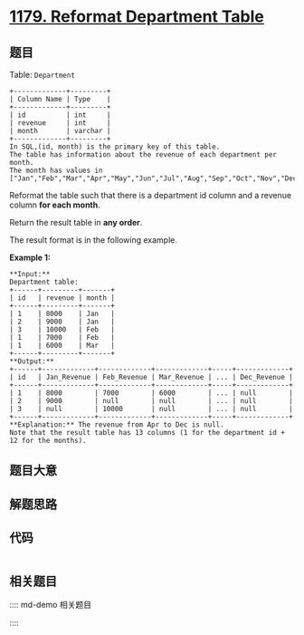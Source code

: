 # [1179. Reformat Department Table](https://leetcode.com/problems/reformat-department-table)

## 题目

Table: `Department`

    
    
    +-------------+---------+
    | Column Name | Type    |
    +-------------+---------+
    | id          | int     |
    | revenue     | int     |
    | month       | varchar |
    +-------------+---------+
    In SQL,(id, month) is the primary key of this table.
    The table has information about the revenue of each department per month.
    The month has values in ["Jan","Feb","Mar","Apr","May","Jun","Jul","Aug","Sep","Oct","Nov","Dec"].
    



Reformat the table such that there is a department id column and a revenue
column **for each month**.

Return the result table in **any order**.

The result format is in the following example.



**Example 1:**

    
    
    **Input:** 
    Department table:
    +------+---------+-------+
    | id   | revenue | month |
    +------+---------+-------+
    | 1    | 8000    | Jan   |
    | 2    | 9000    | Jan   |
    | 3    | 10000   | Feb   |
    | 1    | 7000    | Feb   |
    | 1    | 6000    | Mar   |
    +------+---------+-------+
    **Output:** 
    +------+-------------+-------------+-------------+-----+-------------+
    | id   | Jan_Revenue | Feb_Revenue | Mar_Revenue | ... | Dec_Revenue |
    +------+-------------+-------------+-------------+-----+-------------+
    | 1    | 8000        | 7000        | 6000        | ... | null        |
    | 2    | 9000        | null        | null        | ... | null        |
    | 3    | null        | 10000       | null        | ... | null        |
    +------+-------------+-------------+-------------+-----+-------------+
    **Explanation:** The revenue from Apr to Dec is null.
    Note that the result table has 13 columns (1 for the department id + 12 for the months).
    


## 题目大意

## 解题思路

## 代码

```javascript

```

## 相关题目

:::: md-demo 相关题目

::::
